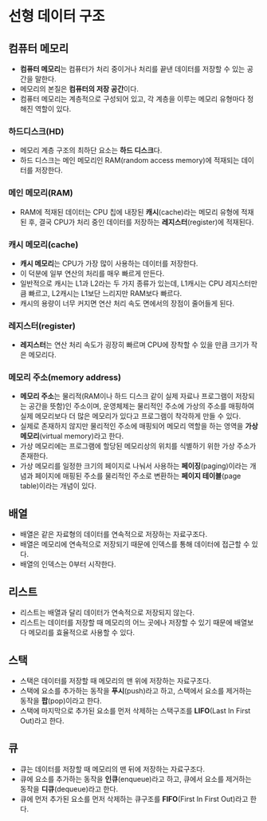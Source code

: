 # **선형 데이터 구조**

## 컴퓨터 메모리

- **컴퓨터 메모리**는 컴퓨터가 처리 중이거나 처리를 끝낸 데이터를 저장할 수 있는 공간을 말한다.
- 메모리의 본질은 **컴퓨터의 저장 공간**이다.
- 컴퓨터 메모리는 계층적으로 구성되어 있고, 각 계층을 이루는 메모리 유형마다 정해진 역할이 있다.

### 하드디스크(HD)

- 메모리 계층 구조의 최하단 요소는 **하드 디스크**다.
- 하드 디스크는 메인 메모리인 RAM(random access memory)에 적재되는 데이터를 저장한다.

### 메인 메모리(RAM)

- RAM에 적재된 데이터는 CPU 칩에 내장된 **캐시**(cache)라는 메모리 유형에 적재된 후, 결국 CPU가 처리 중인 데이터를 저장하는 **레지스터**(register)에 적재된다.

### 캐시 메모리(cache)

- **캐시 메모리**는 CPU가 가장 많이 사용하는 데이터를 저장한다.
- 이 덕분에 일부 연산의 처리를 매우 빠르게 만든다.
- 일반적으로 캐시는 L1과 L2라는 두 가지 종류가 있는데, L1캐시는 CPU 레지스터만큼 빠르고, L2캐시는 L1보단 느리지만 RAM보다 빠르다.
- 캐시의 용량이 너무 커지면 연산 처리 속도 면에서의 장점이 줄어들게 된다.

### 레지스터(register)

- **레지스터**는 연산 처리 속도가 굉장히 빠르며 CPU에 장착할 수 있을 만큼 크기가 작은 메모리다.

### 메모리 주소(memory address)

- **메모리 주소**는 물리적(RAM이나 하드 디스크 같이 실제 자료나 프로그램이 저장되는 공간을 뜻함)인 주소이며, 운영체제는 물리적인 주소에 가상의 주소를 매핑하여 실제 메모리보다 더 많은 메모리가 있다고 프로그램이 착각하게 만들 수 있다.
- 실제로 존재하지 않지만 물리적인 주소에 매핑되어 메모리 역할을 하는 영역을 **가상 메모리**(virtual memory)라고 한다.
- 가상 메모리에는 프로그램에 할당된 메모리상의 위치를 식별하기 위한 가상 주소가 존재한다.
- 가상 메모리를 일정한 크기의 페이지로 나눠서 사용하는 **페이징**(paging)이라는 개념과 페이지에 매핑된 주소를 물리적인 주소로 변환하는 **페이지 테이블**(page table)이라는 개념이 있다.

## 배열

- 배열은 같은 자료형의 데이터를 연속적으로 저장하는 자료구조다.
- 배열은 메모리에 연속적으로 저장되기 때문에 인덱스를 통해 데이터에 접근할 수 있다.
- 배열의 인덱스는 0부터 시작한다.

## 리스트

- 리스트는 배열과 달리 데이터가 연속적으로 저장되지 않는다.
- 리스트는 데이터를 저장할 때 메모리의 어느 곳에나 저장할 수 있기 때문에 배열보다 메모리를 효율적으로 사용할 수 있다.

## 스택

- 스택은 데이터를 저장할 때 메모리의 맨 위에 저장하는 자료구조다.
- 스택에 요소를 추가하는 동작을 **푸시**(push)라고 하고, 스택에서 요소를 제거하는 동작을 **팝**(pop)이라고 한다.
- 스택에 마지막으로 추가된 요소를 먼저 삭제하는 스택구조를 **LIFO**(Last In First Out)라고 한다.

## 큐

- 큐는 데이터를 저장할 때 메모리의 맨 뒤에 저장하는 자료구조다.
- 큐에 요소를 추가하는 동작을 **인큐**(enqueue)라고 하고, 큐에서 요소를 제거하는 동작을 **디큐**(dequeue)라고 한다.
- 큐에 먼저 추가된 요소를 먼저 삭제하는 큐구조를 **FIFO**(First In First Out)라고 한다.
